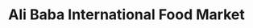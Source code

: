 ---
title: "Ali Baba International Food Market"
url: /san-antonio/ali-baba-international-food-market/
shop: supermarket
---